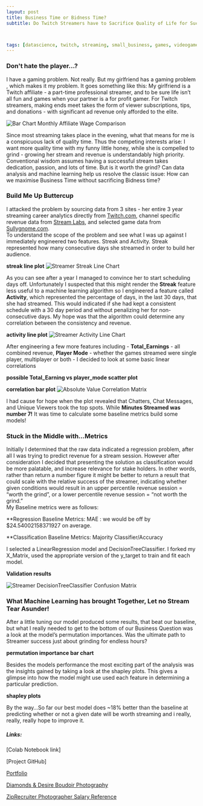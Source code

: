 ```yaml
---
layout: post
title: Business Time or Bidness Time?
subtitle: Do Twitch Streamers have to Sacrifice Quality of Life for Success?



tags: [datascience, twitch, streaming, small_business, games, videogames]
---
```


### Don't hate the player...?

I have a gaming problem.  Not really.  But my girlfriend has a gaming problem , which makes it my problem.  It goes something like this:  My girlfriend is a Twitch affiliate - a part-time professional streamer, and to be sure life isn’t all fun and games when your partner is a for profit gamer.  For Twitch streamers, making ends meet takes the form of viewer subscriptions, tips, and donations - with significant ad revenue only afforded to the elite.   


![Bar Chart Monthly Affiliate Wage Comparison](https://ilenzio.github.io/assets/img/bar_chart_twitch_affiliate_average_monthly_wage_comparison.png)

Since most streaming takes place in the evening, what that means for me is a conspicuous lack of quality time.  Thus the competing interests arise:  I want more quality time with my funny little honey,  while she is compelled to grind  - growing her stream and revenue is understandably high priority.  Conventional wisdom assumes having a successful stream takes dedication, passion, and lots of time. But is it worth the grind? Can data analysis and machine learning help us resolve the classic issue: How can we maximise Business Time without sacrificing Bidness time? 


### Build Me Up Buttercup

I attacked the problem by sourcing data from 3 sites - her entire 3 year streaming career analytics directly from [Twitch.com](https://www.twitch.tv/), channel specific revenue data from [Stream Labs](https://streamlabs.com/), and selected game data from [Sullygnome.com](https://sullygnome.com/).   
To understand the scope of the problem and see what I was up against I immediately engineered two features.  Streak and Activity.  Streak represented how many consecutive days she streamed in order to build her audience.  

**streak line plot**
![Streamer Streak Line Chart](https://ilenzio.github.io/assets/img/streak_line_chart.png)

As you can see after a year I managed to convince her to start scheduling days off.  Unfortunately I suspected that this might render the **Streak** feature less useful to a machine learning algorithm so I engineered a feature called **Activity**, which represented the percentage of days, in the last 30 days, that she had streamed.  This would indicated if she had kept a consistent schedule with a 30 day period and without penalizing her for non-consecutive days. My hope was that the algorithm could determine any correlation between the consistency and revenue.  

**activity line plot**
![Streamer Activity Line Chart](https://ilenzio.github.io/assets/img/activity_line_chart.png)

After engineering a few more features including - **Total_Earnings** - all combined revenue, **Player Mode** - whether the games streamed were single player, multiplayer or both - I decided to look at some basic linear correlations


**possible Total_Earning vs player_mode scatter plot**

**correlation bar plot**
![Absolute Value Correlation Matrix](https://ilenzio.github.io/assets/img/corr_Matrix_absolute_value_chart.png)


I had cause for hope when the plot revealed that Chatters, Chat Messages, and Unique Viewers took the top spots. While **Minutes Streamed was number 7!**  It was time to calculate some baseline metrics build some models!

### Stuck in the Middle with...Metrics

Initially I determined that the raw data indicated a regression problem, after all I was trying to predict revenue for a stream session.  However after consideration I decided that presenting the solution as classification would be more palatable, and increase relevance for stake holders.  In other words, rather than return a number figure it might be better to return a result that could scale with the relative success of the streamer, indicating whether given conditions would result in an upper percentile revenue session = “worth the grind”, or a lower percentile revenue session = “not worth the grind.”  
My Baseline metrics were as follows: 

**Regression Baseline Metrics:
MAE : we would be off by $24.54002158371927 on average.

**Classification Baseline Metrics:
Majority Classifier/Accuracy

I selected a LinearRegression model and DecisionTreeClassifier. I forked my X_Matrix, used the appropriate version of the y_target to train and fit each model.

**Validation results**

![Streamer DecisionTreeClassifier Confusion Matrix](https://ilenzio.github.io/assets/img/twitch_tree_classifier_confusion_matrix_chart.png)

### What Machine Learning has brought Together, Let no Stream Tear Asunder!
After a little tuning our model  produced some results, that beat our baseline, but what I really needed to get to the bottom of our Business Question was a look at the model’s permutation importances.  Was the ultimate path to Streamer success just about grinding for endless hours?  

**permutation importance bar chart**

Besides the models performance  the most exciting part of the analysis was the insights gained by taking a look at the shapley plots.  This gives a glimpse into how the model might use used each feature in determining a particular prediction. 

**shapley plots**

By the way…So far our best model does ~18% better than the baseline at predicting whether or not a given date will be worth streaming and i really, really, really hope to improve it. 


##### Links:

[Colab Notebook link]

[Project GitHub]

[Portfolio](https://ilenzio.github.io/)

[Diamonds & Desire Boudoir Photography](https://www.diamondsanddesire.com/)

[ZipRecruiter Photographer Salary Reference](https://www.ziprecruiter.com/Salaries/How-Much-Does-a-Professional-Photographer-Make-an-Hour)
